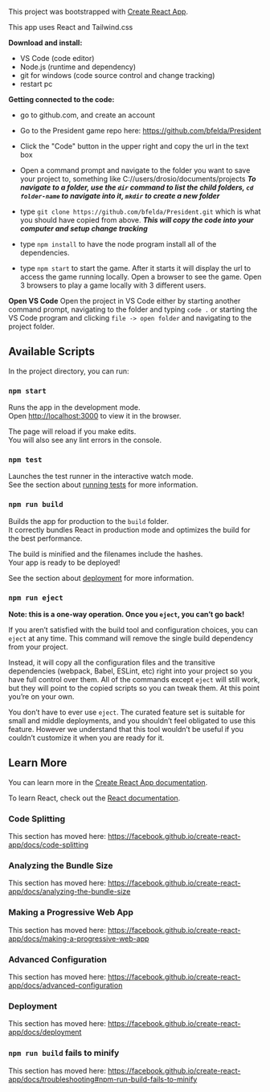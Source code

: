 This project was bootstrapped with [Create React App](https://github.com/facebook/create-react-app).

This app uses React and Tailwind.css

**Download and install:**
* VS Code  (code editor)
* Node.js (runtime and dependency)
* git for windows (code source control and change tracking)
* restart pc

**Getting connected to the code:**
* go to github.com, and create an account
* Go to the President game repo here: https://github.com/bfelda/President
* Click the "Code" button in the upper right and copy the url in the text box
* Open a command prompt and navigate to the folder you want to save your project to, something like C://users/drosio/documents/projects
***To navigate to a folder, use the `dir` command to list the child folders, `cd folder-name` to navigate into it, `mkdir` to create a new folder***

* type `git clone https://github.com/bfelda/President.git` which is what you should have copied from above.
***This will copy the code into your computer and setup change tracking***

* type `npm install` to have the node program install all of the dependencies.
* type `npm start` to start the game.  After it starts it will display the url to access the game running locally.  Open a browser to see the game.  Open 3 browsers to play a game locally with 3 different users.

**Open VS Code**
Open the project in VS Code either by starting another command prompt, navigating to the folder and typing `code .` or starting the VS Code program and clicking `file -> open folder` and navigating to the project folder.

## Available Scripts

In the project directory, you can run:

### `npm start`

Runs the app in the development mode.<br />
Open [http://localhost:3000](http://localhost:3000) to view it in the browser.

The page will reload if you make edits.<br />
You will also see any lint errors in the console.

### `npm test`

Launches the test runner in the interactive watch mode.<br />
See the section about [running tests](https://facebook.github.io/create-react-app/docs/running-tests) for more information.

### `npm run build`

Builds the app for production to the `build` folder.<br />
It correctly bundles React in production mode and optimizes the build for the best performance.

The build is minified and the filenames include the hashes.<br />
Your app is ready to be deployed!

See the section about [deployment](https://facebook.github.io/create-react-app/docs/deployment) for more information.

### `npm run eject`

**Note: this is a one-way operation. Once you `eject`, you can’t go back!**

If you aren’t satisfied with the build tool and configuration choices, you can `eject` at any time. This command will remove the single build dependency from your project.

Instead, it will copy all the configuration files and the transitive dependencies (webpack, Babel, ESLint, etc) right into your project so you have full control over them. All of the commands except `eject` will still work, but they will point to the copied scripts so you can tweak them. At this point you’re on your own.

You don’t have to ever use `eject`. The curated feature set is suitable for small and middle deployments, and you shouldn’t feel obligated to use this feature. However we understand that this tool wouldn’t be useful if you couldn’t customize it when you are ready for it.

## Learn More

You can learn more in the [Create React App documentation](https://facebook.github.io/create-react-app/docs/getting-started).

To learn React, check out the [React documentation](https://reactjs.org/).

### Code Splitting

This section has moved here: https://facebook.github.io/create-react-app/docs/code-splitting

### Analyzing the Bundle Size

This section has moved here: https://facebook.github.io/create-react-app/docs/analyzing-the-bundle-size

### Making a Progressive Web App

This section has moved here: https://facebook.github.io/create-react-app/docs/making-a-progressive-web-app

### Advanced Configuration

This section has moved here: https://facebook.github.io/create-react-app/docs/advanced-configuration

### Deployment

This section has moved here: https://facebook.github.io/create-react-app/docs/deployment

### `npm run build` fails to minify

This section has moved here: https://facebook.github.io/create-react-app/docs/troubleshooting#npm-run-build-fails-to-minify
